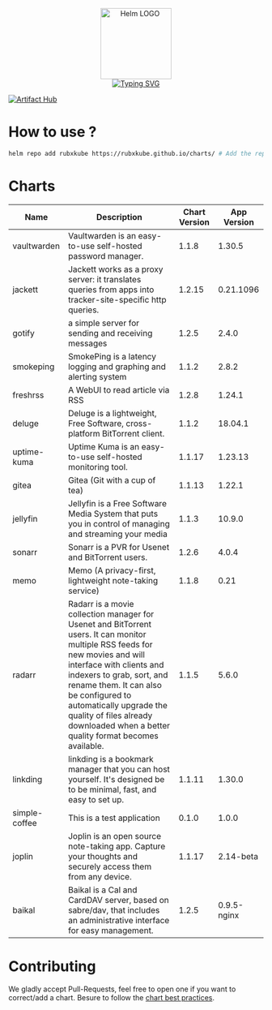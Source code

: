 <p align="center">
    <img src="https://helm.sh/img/helm.svg" width="140px" alt="Helm LOGO"/>
    <br>
    <a href="https://rubxkube.github.io/charts/"><img src="https://readme-typing-svg.herokuapp.com?font=Fira+Code&pause=1000&color=0F1689&background=FFFFFF00&center=true&vCenter=true&width=435&lines=QJOLY's+Chart+Repository;rubxkube.github.io%2Fhelm-charts;+Feel+free+to+contribute" alt="Typing SVG" /></a>
</p>

[![Artifact Hub](https://img.shields.io/endpoint?url=https://artifacthub.io/badge/repository/rubxkube)](https://artifacthub.io/packages/search?repo=rubxkube)

# How to use ? 

```bash
helm repo add rubxkube https://rubxkube.github.io/charts/ # Add the repo to your helm
```

# Charts

| Name  | Description | Chart Version | App Version |
|-------|-------------|---------------|-------------|
| vaultwarden | Vaultwarden is an easy-to-use self-hosted password manager. | 1.1.8 | 1.30.5 |
| jackett | Jackett works as a proxy server: it translates queries from apps into tracker-site-specific http queries. | 1.2.15 | 0.21.1096 |
| gotify | a simple server for sending and receiving messages | 1.2.5 | 2.4.0 |
| smokeping | SmokePing is a latency logging and graphing and alerting system | 1.1.2 | 2.8.2 |
| freshrss | A WebUI to read article via RSS | 1.2.8 | 1.24.1 |
| deluge | Deluge is a lightweight, Free Software, cross-platform BitTorrent client. | 1.1.2 | 18.04.1 |
| uptime-kuma | Uptime Kuma is an easy-to-use self-hosted monitoring tool. | 1.1.17 | 1.23.13 |
| gitea | Gitea (Git with a cup of tea) | 1.1.13 | 1.22.1 |
| jellyfin | Jellyfin is a Free Software Media System that puts you in control of managing and streaming your media | 1.1.3 | 10.9.0 |
| sonarr | Sonarr is a PVR for Usenet and BitTorrent users. | 1.2.6 | 4.0.4 |
| memo | Memo (A privacy-first, lightweight note-taking service) | 1.1.8 | 0.21 |
| radarr | Radarr is a movie collection manager for Usenet and BitTorrent users. It can monitor multiple RSS feeds for new movies and will interface with clients and indexers to grab, sort, and rename them. It can also be configured to automatically upgrade the quality of files already downloaded when a better quality format becomes available. | 1.1.5 | 5.6.0 |
| linkding | linkding is a bookmark manager that you can host yourself. It's designed be to be minimal, fast, and easy to set up. | 1.1.11 | 1.30.0 |
| simple-coffee | This is a test application | 0.1.0 | 1.0.0 |
| joplin | Joplin is an open source note-taking app. Capture your thoughts and securely access them from any device. | 1.1.17 | 2.14-beta |
| baikal | Baikal is a Cal and CardDAV server, based on sabre/dav, that includes an administrative interface for easy management. | 1.2.5 | 0.9.5-nginx |


# Contributing 

We gladly accept Pull-Requests, feel free to open one if you want to correct/add a chart. Besure to follow the [chart best practices](https://helm.sh/docs/chart_best_practices/).
